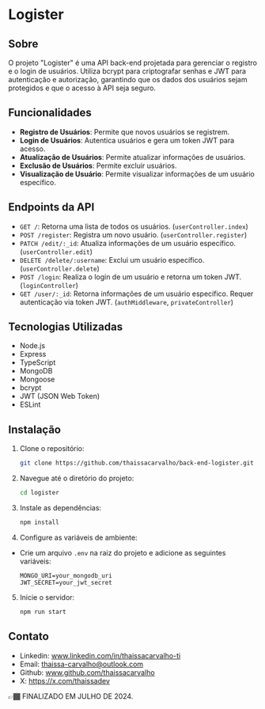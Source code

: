# Logister

## Sobre

O projeto "Logister" é uma API back-end projetada para gerenciar o registro e o login de usuários. Utiliza bcrypt para criptografar senhas e JWT para autenticação e autorização, garantindo que os dados dos usuários sejam protegidos e que o acesso à API seja seguro.

## Funcionalidades

- **Registro de Usuários**: Permite que novos usuários se registrem.
- **Login de Usuários**: Autentica usuários e gera um token JWT para acesso.
- **Atualização de Usuários**: Permite atualizar informações de usuários.
- **Exclusão de Usuários**: Permite excluir usuários.
- **Visualização de Usuário**: Permite visualizar informações de um usuário específico.

## Endpoints da API

- `GET /`: Retorna uma lista de todos os usuários. (`userController.index`)
- `POST /register`: Registra um novo usuário. (`userController.register`)
- `PATCH /edit/:_id`: Atualiza informações de um usuário específico. (`userController.edit`)
- `DELETE /delete/:username`: Exclui um usuário específico. (`userController.delete`)
- `POST /login`: Realiza o login de um usuário e retorna um token JWT. (`loginController`)
- `GET /user/:_id`: Retorna informações de um usuário específico. Requer autenticação via token JWT. (`authMiddleware`, `privateController`)

## Tecnologias Utilizadas

- Node.js
- Express
- TypeScript
- MongoDB
- Mongoose
- bcrypt
- JWT (JSON Web Token)
- ESLint

## Instalação

1. Clone o repositório:
   ```bash
   git clone https://github.com/thaissacarvalho/back-end-logister.git
   
2. Navegue até o diretório do projeto:
    ```bash
    cd logister
    
3. Instale as dependências:
    ```bash
    npm install

4. Configure as variáveis de ambiente:
- Crie um arquivo `.env` na raiz do projeto e adicione as seguintes variáveis:
  ```
  MONGO_URI=your_mongodb_uri
  JWT_SECRET=your_jwt_secret
  ```
  
5. Inicie o servidor:
    ```bash
    npm run start

## Contato

- Linkedin: www.linkedin.com/in/thaissacarvalho-ti
- Email: thaissa-carvalho@outlook.com
- Github: www.github.com/thaissacarvalho
- X: https://x.com/thaissadev

👉🏾 FINALIZADO EM JULHO DE 2024.